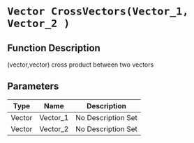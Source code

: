 # `Vector CrossVectors(Vector_1, Vector_2 )`
## Function Description
(vector,vector) cross product between two vectors
## Parameters
Type|Name|Description
--|--|--
Vector|Vector_1|No Description Set
Vector|Vector_2|No Description Set

